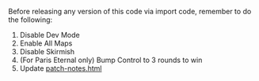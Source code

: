 Before releasing any version of this code via import code, remember to do the following:

1. Disable Dev Mode
2. Enable All Maps
3. Disable Skirmish
4. (For Paris Eternal only) Bump Control to 3 rounds to win
5. Update [patch-notes.html](./patch-notes.html)
